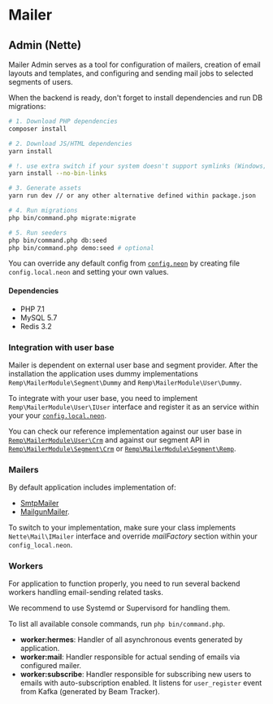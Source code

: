 # Mailer

## Admin (Nette)

Mailer Admin serves as a tool for configuration of mailers, creation of email layouts and
templates, and configuring and sending mail jobs to selected segments of users.

When the backend is ready, don't forget to install dependencies and run DB migrations:

```bash
# 1. Download PHP dependencies
composer install

# 2. Download JS/HTML dependencies
yarn install

# !. use extra switch if your system doesn't support symlinks (Windows; can be enabled)
yarn install --no-bin-links

# 3. Generate assets
yarn run dev // or any other alternative defined within package.json

# 4. Run migrations
php bin/command.php migrate:migrate

# 5. Run seeders
php bin/command.php db:seed
php bin/command.php demo:seed # optional
```

You can override any default config from
[`config.neon`](./app/config/config.neon) by creating file 
`config.local.neon` and setting your own values.

#### Dependencies

- PHP 7.1
- MySQL 5.7
- Redis 3.2

### Integration with user base

Mailer is dependent on external user base and segment provider. After the installation the application uses dummy
implementations `Remp\MailerModule\Segment\Dummy` and `Remp\MailerModule\User\Dummy`.

To integrate with your user base, you need to implement `Remp\MailerModule\User\IUser` interface and register it
as an service within your your [`config.local.neon`](./app/config/config_local.neon).

You can check our reference implementation against our user base in
[`Remp\MailerModule\User\Crm`](./app/models/Users/Crm.php) and against our segment API in
[`Remp\MailerModule\Segment\Crm`](./app/models/Segments/Crm.php) or
[`Remp\MailerModule\Segment\Remp`](app/models/Segments/Beam.php). 

### Mailers

By default application includes implementation of:

- [SmtpMailer](./app/models/Mailers/SmtpMailer.php)
- [MailgunMailer](./app/models/Mailers/SmtpMailer.php).

To switch to your implementation, make sure your class implements `Nette\Mail\IMailer`
interface and override *mailFactory* section within your `config_local.neon`.

### Workers

For application to function properly, you need to run several backend workers handling
email-sending related tasks.

We recommend to use Systemd or Supervisord for handling them.

To list all available console commands, run `php bin/command.php`.

- **worker:hermes**: Handler of all asynchronous events generated by application.
- **worker:mail**: Handler responsible for actual sending of emails via configured mailer.
- **worker:subscribe**: Handler responsible for subscribing new users to emails with
auto-subscription enabled. It listens for `user_register` event from Kafka
(generated by Beam Tracker).